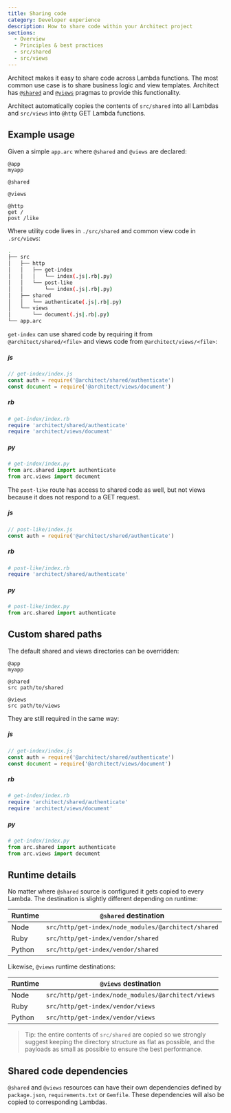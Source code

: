 ```yaml
---
title: Sharing code
category: Developer experience
description: How to share code within your Architect project
sections:
  - Overview
  - Principles & best practices
  - src/shared
  - src/views
---
```


Architect makes it easy to share code across Lambda functions. The most common use case is to share business logic and view templates. Architect has [`@shared`](../../reference/project-manifest/shared) and [`@views`](../../reference/project-manifest/views) pragmas to provide this functionality.

Architect automatically copies the contents of `src/shared` into all Lambdas and `src/views` into `@http` GET Lambda functions.

## Example usage

Given a simple `app.arc` where `@shared` and `@views` are declared:

```arc
@app
myapp

@shared

@views

@http
get /
post /like
```

Where utility code lives in `./src/shared` and common view code in `.src/views`:

```sh
.
├── src
│   ├── http
│   │   ├── get-index
│   │   │   └── index(.js|.rb|.py)
│   │   └── post-like
│   │       └── index(.js|.rb|.py)
│   ├── shared
│   │   └── authenticate(.js|.rb|.py)
│   └── views
│       └── document(.js|.rb|.py)
└── app.arc
```

`get-index` can use shared code by requiring it from `@architect/shared/<file>` and views code from `@architect/views/<file>`:

<arc-viewer default-tab=js>
<div slot=contents>

<arc-tab label=js>
<h5>js</h5>
<div slot=content>

```js
// get-index/index.js
const auth = require('@architect/shared/authenticate')
const document = require('@architect/views/document')
```

</div>
</arc-tab>

<arc-tab label=rb>
<h5>rb</h5>
<div slot=content>

```rb
# get-index/index.rb
require 'architect/shared/authenticate'
require 'architect/views/document'
```

</div>
</arc-tab>

<arc-tab label=py>
<h5>py</h5>
<div slot=content>

```py
# get-index/index.py
from arc.shared import authenticate
from arc.views import document
```

</div>
</arc-tab>

</div>
</arc-viewer>

The `post-like` route has access to shared code as well, but not views because it does not respond to a GET request.

<arc-viewer default-tab=js>
<div slot=contents>

<arc-tab label=js>
<h5>js</h5>
<div slot=content>

```js
// post-like/index.js
const auth = require('@architect/shared/authenticate')
```

</div>
</arc-tab>

<arc-tab label=rb>
<h5>rb</h5>
<div slot=content>

```rb
# post-like/index.rb
require 'architect/shared/authenticate'
```

</div>
</arc-tab>

<arc-tab label=py>
<h5>py</h5>
<div slot=content>

```py
# post-like/index.py
from arc.shared import authenticate
```

</div>
</arc-tab>

</div>
</arc-viewer>

## Custom shared paths

The default shared and views directories can be overridden:

```arc
@app
myapp

@shared
src path/to/shared

@views
src path/to/views
```

They are still required in the same way:

<arc-viewer default-tab=js>
<div slot=contents>

<arc-tab label=js>
<h5>js</h5>
<div slot=content>

```js
// get-index/index.js
const auth = require('@architect/shared/authenticate')
const document = require('@architect/views/document')
```

</div>
</arc-tab>

<arc-tab label=rb>
<h5>rb</h5>
<div slot=content>

```rb
# get-index/index.rb
require 'architect/shared/authenticate'
require 'architect/views/document'
```

</div>
</arc-tab>

<arc-tab label=py>
<h5>py</h5>
<div slot=content>

```py
# get-index/index.py
from arc.shared import authenticate
from arc.views import document
```

</div>
</arc-tab>

</div>
</arc-viewer>

## Runtime details

No matter where `@shared` source is configured it gets copied to every Lambda. The destination is slightly different depending on runtime:

| Runtime | `@shared` destination |
| --- | --- |
| Node | `src/http/get-index/node_modules/@architect/shared` |
| Ruby | `src/http/get-index/vendor/shared` |
| Python | `src/http/get-index/vendor/shared` |

Likewise, `@views` runtime destinations:

| Runtime | `@views` destination |
| --- | --- |
| Node | `src/http/get-index/node_modules/@architect/views` |
| Ruby | `src/http/get-index/vendor/views` |
| Python | `src/http/get-index/vendor/views` |

> Tip: the entire contents of `src/shared` are copied so we strongly suggest keeping the directory structure as flat as possible, and the payloads as small as possible to ensure the best performance.

## Shared code dependencies

`@shared` and `@views` resources can have their own dependencies defined by `package.json`, `requirements.txt` or `Gemfile`. These dependencies will also be copied to corresponding Lambdas.
